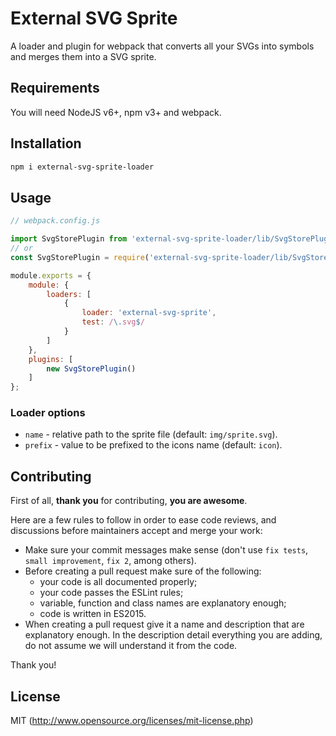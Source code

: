 # External SVG Sprite

A loader and plugin for webpack that converts all your SVGs into symbols and merges them into a SVG sprite.

## Requirements

You will need NodeJS v6+, npm v3+ and webpack.

## Installation

```bash
npm i external-svg-sprite-loader
```

## Usage

```js
// webpack.config.js

import SvgStorePlugin from 'external-svg-sprite-loader/lib/SvgStorePlugin';
// or
const SvgStorePlugin = require('external-svg-sprite-loader/lib/SvgStorePlugin');

module.exports = {
    module: {
        loaders: [
            {
                loader: 'external-svg-sprite',
                test: /\.svg$/
            }
        ]
    },
    plugins: [
        new SvgStorePlugin()
    ]
};
```

### Loader options

- `name` - relative path to the sprite file (default: `img/sprite.svg`).
- `prefix` - value to be prefixed to the icons name (default: `icon`).

## Contributing

First of all, **thank you** for contributing, **you are awesome**.

Here are a few rules to follow in order to ease code reviews, and discussions before maintainers accept and merge your work:

- Make sure your commit messages make sense (don't use `fix tests`, `small improvement`, `fix 2`, among others).
- Before creating a pull request make sure of the following:
    - your code is all documented properly;
    - your code passes the ESLint rules;
    - variable, function and class names are explanatory enough;
    - code is written in ES2015.
- When creating a pull request give it a name and description that are explanatory enough. In the description detail everything you are adding, do not assume we will understand it from the code.

Thank you!

## License

MIT (http://www.opensource.org/licenses/mit-license.php)
